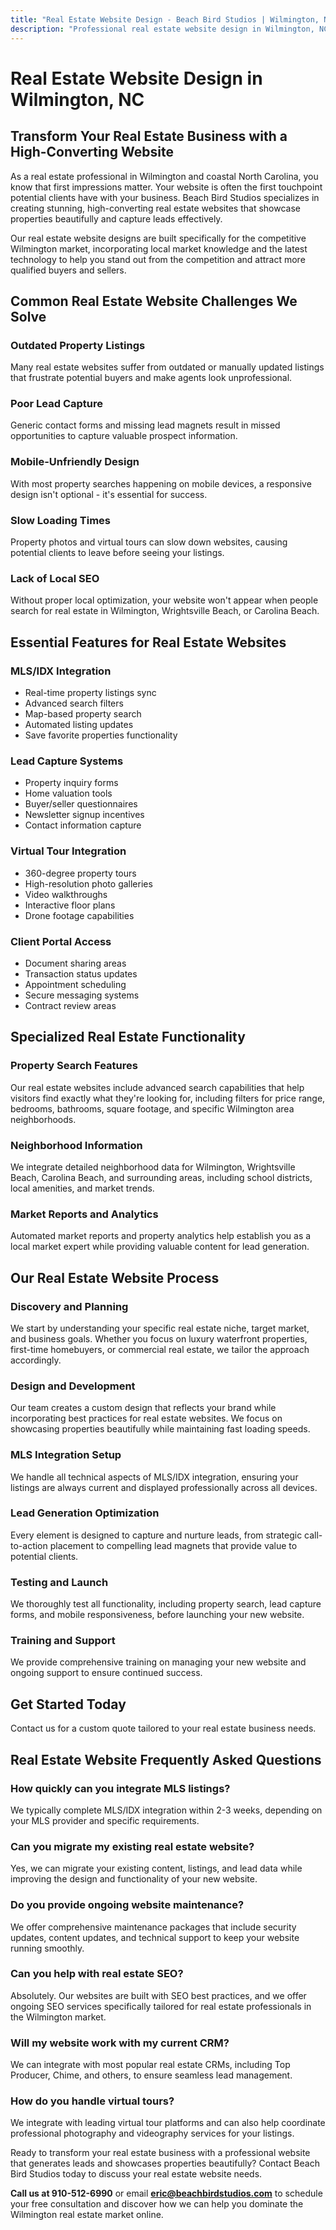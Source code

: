 ```yaml
---
title: "Real Estate Website Design - Beach Bird Studios | Wilmington, NC"
description: "Professional real estate website design in Wilmington, NC. MLS integration, lead capture, virtual tours, and property search functionality. Drive more qualified leads with a stunning real estate website."
---
```


# Real Estate Website Design in Wilmington, NC

## Transform Your Real Estate Business with a High-Converting Website

As a real estate professional in Wilmington and coastal North Carolina, you know that first impressions matter. Your website is often the first touchpoint potential clients have with your business. Beach Bird Studios specializes in creating stunning, high-converting real estate websites that showcase properties beautifully and capture leads effectively.

Our real estate website designs are built specifically for the competitive Wilmington market, incorporating local market knowledge and the latest technology to help you stand out from the competition and attract more qualified buyers and sellers.

## Common Real Estate Website Challenges We Solve

### Outdated Property Listings
Many real estate websites suffer from outdated or manually updated listings that frustrate potential buyers and make agents look unprofessional.

### Poor Lead Capture
Generic contact forms and missing lead magnets result in missed opportunities to capture valuable prospect information.

### Mobile-Unfriendly Design
With most property searches happening on mobile devices, a responsive design isn't optional - it's essential for success.

### Slow Loading Times
Property photos and virtual tours can slow down websites, causing potential clients to leave before seeing your listings.

### Lack of Local SEO
Without proper local optimization, your website won't appear when people search for real estate in Wilmington, Wrightsville Beach, or Carolina Beach.

## Essential Features for Real Estate Websites

### MLS/IDX Integration
- Real-time property listings sync
- Advanced search filters
- Map-based property search
- Automated listing updates
- Save favorite properties functionality

### Lead Capture Systems
- Property inquiry forms
- Home valuation tools
- Buyer/seller questionnaires
- Newsletter signup incentives
- Contact information capture

### Virtual Tour Integration
- 360-degree property tours
- High-resolution photo galleries
- Video walkthroughs
- Interactive floor plans
- Drone footage capabilities

### Client Portal Access
- Document sharing areas
- Transaction status updates
- Appointment scheduling
- Secure messaging systems
- Contract review areas

## Specialized Real Estate Functionality

### Property Search Features
Our real estate websites include advanced search capabilities that help visitors find exactly what they're looking for, including filters for price range, bedrooms, bathrooms, square footage, and specific Wilmington area neighborhoods.

### Neighborhood Information
We integrate detailed neighborhood data for Wilmington, Wrightsville Beach, Carolina Beach, and surrounding areas, including school districts, local amenities, and market trends.

### Market Reports and Analytics
Automated market reports and property analytics help establish you as a local market expert while providing valuable content for lead generation.

## Our Real Estate Website Process

### Discovery and Planning
We start by understanding your specific real estate niche, target market, and business goals. Whether you focus on luxury waterfront properties, first-time homebuyers, or commercial real estate, we tailor the approach accordingly.

### Design and Development
Our team creates a custom design that reflects your brand while incorporating best practices for real estate websites. We focus on showcasing properties beautifully while maintaining fast loading speeds.

### MLS Integration Setup
We handle all technical aspects of MLS/IDX integration, ensuring your listings are always current and displayed professionally across all devices.

### Lead Generation Optimization
Every element is designed to capture and nurture leads, from strategic call-to-action placement to compelling lead magnets that provide value to potential clients.

### Testing and Launch
We thoroughly test all functionality, including property search, lead capture forms, and mobile responsiveness, before launching your new website.

### Training and Support
We provide comprehensive training on managing your new website and ongoing support to ensure continued success.

## Get Started Today

Contact us for a custom quote tailored to your real estate business needs.

## Real Estate Website Frequently Asked Questions

### How quickly can you integrate MLS listings?
We typically complete MLS/IDX integration within 2-3 weeks, depending on your MLS provider and specific requirements.

### Can you migrate my existing real estate website?
Yes, we can migrate your existing content, listings, and lead data while improving the design and functionality of your new website.

### Do you provide ongoing website maintenance?
We offer comprehensive maintenance packages that include security updates, content updates, and technical support to keep your website running smoothly.

### Can you help with real estate SEO?
Absolutely. Our websites are built with SEO best practices, and we offer ongoing SEO services specifically tailored for real estate professionals in the Wilmington market.

### Will my website work with my current CRM?
We can integrate with most popular real estate CRMs, including Top Producer, Chime, and others, to ensure seamless lead management.

### How do you handle virtual tours?
We integrate with leading virtual tour platforms and can also help coordinate professional photography and videography services for your listings.

Ready to transform your real estate business with a professional website that generates leads and showcases properties beautifully? Contact Beach Bird Studios today to discuss your real estate website needs.

**Call us at 910-512-6990** or email **eric@beachbirdstudios.com** to schedule your free consultation and discover how we can help you dominate the Wilmington real estate market online.